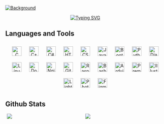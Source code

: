 [![Background](https://user-images.githubusercontent.com/10498744/210012254-234538ff-d198-48aa-8964-37e6fd45d227.gif)](https://yirade.dev)


<div align="center">
<a href="https://git.io/typing-svg"><img src="https://readme-typing-svg.herokuapp.com?font=Fira+Code&size=50&duration=3000&pause=1000&color=FFFFFF&center=true&vCenter=true&width=1800&height=300&lines=Ciao!+Sono+Yirade%2C+piacere+di+conoscerti!;Hey+there!+I'm+Yirade%2C+nice+to+meet+you!;+%C2%A1Hola!+Soy+Yirade%2C+%C2%A1encantado+de+conocerte!;Salut+!+Je+suis+Yirade%2C+enchant%C3%A9+de+faire+ta+connaissance+!;Hallo!+Ich+bin+Yirade%2C+sch%C3%B6n%2C+dich+kennenzulernen!;Ol%C3%A1!+Eu+sou+o+Yirade%2C+prazer+em+te+conhecer!;Hoi!+Ik+ben+Yirade%2C+leuk+je+te+ontmoeten!;%E3%81%93%E3%82%93%E3%81%AB%E3%81%A1%E3%81%AF%EF%BC%81Yirade%E3%81%A8%E8%A8%80%E3%81%84%E3%81%BE%E3%81%99%E3%80%82%E3%82%88%E3%82%8D%E3%81%97%E3%81%8F%E3%81%8A%E9%A1%98%E3%81%84%E3%81%97%E3%81%BE%E3%81%99;%E5%97%A8%EF%BC%81%E6%88%91%E6%98%AFYirade%EF%BC%8C%E5%BE%88%E9%AB%98%E5%85%B4%E8%AE%A4%E8%AF%86%E4%BD%A0%EF%BC%81;%D0%9F%D1%80%D0%B8%D0%B2%D0%B5%D1%82!+%D0%AF+%D0%99%D0%B8%D1%80%D0%B0%D0%B4%D0%B5%2C+%D1%80%D0%B0%D0%B4+%D0%B7%D0%BD%D0%B0%D0%BA%D0%BE%D0%BC%D1%81%D1%82%D0%B2%D1%83!+;Bun%C4%83!+Sunt+Yirade%2C+%C3%AEnc%C3%A2ntat+s%C4%83+te+cunosc!" alt="Typing SVG" /></a>
</div>

## Languages and Tools

<div align="center">
    <a href="https://www.cprogramming.com/" target="_blank"><img style="margin: 10px" src="https://profilinator.rishav.dev/skills-assets/c-original.svg" alt="C" height="30" /></a>
    <a href="https://www.cplusplus.com/" target="_blank"><img style="margin: 10px" src="https://profilinator.rishav.dev/skills-assets/cplusplus-original.svg" alt="C++" height="30" /></a>
    <a href="https://docs.microsoft.com/en-us/dotnet/csharp/" target="_blank"><img style="margin: 10px" src="https://profilinator.rishav.dev/skills-assets/csharp-original.svg" alt="C#" height="30" /></a>
    <a href="https://en.wikipedia.org/wiki/HTML5" target="_blank"><img style="margin: 10px" src="https://profilinator.rishav.dev/skills-assets/html5-original-wordmark.svg" alt="HTML5" height="30" /></a>
    <a href="https://www.w3schools.com/css/" target="_blank"><img style="margin: 10px" src="https://profilinator.rishav.dev/skills-assets/css3-original-wordmark.svg" alt="CSS3" height="30" /></a>
    <a href="https://www.javascript.com/" target="_blank"><img style="margin: 10px" src="https://profilinator.rishav.dev/skills-assets/javascript-original.svg" alt="JavaScript" height="30" /></a>
    <a href="https://getbootstrap.com/docs/3.4/javascript/" target="_blank"><img style="margin: 10px" src="https://profilinator.rishav.dev/skills-assets/bootstrap-plain.svg" alt="Bootstrap" height="30" /></a>
    <a href="https://www.python.org/" target="_blank"><img style="margin: 10px" src="https://profilinator.rishav.dev/skills-assets/python-original.svg" alt="Python" height="30" /></a>
    <a href="https://www.djangoproject.com/" target="_blank"><img style="margin: 10px" src="https://profilinator.rishav.dev/skills-assets/django-original.svg" alt="Django" height="30" /></a>
    <a href="https://www.linux.org/" target="_blank"><img style="margin: 10px" src="https://profilinator.rishav.dev/skills-assets/linux-original.svg" alt="Linux" height="30" /></a>
    <a href="https://www.docker.com/" target="_blank"><img style="margin: 10px" src="https://profilinator.rishav.dev/skills-assets/docker-original-wordmark.svg" alt="Docker" height="30" /></a>
    <a href="https://www.nginx.com/" target="_blank"><img style="margin: 10px" src="https://profilinator.rishav.dev/skills-assets/nginx-original.svg" alt="Nginx" height="30" /></a>
    <a href="https://github.com/" target="_blank"><img style="margin: 10px" src="https://profilinator.rishav.dev/skills-assets/git-scm-icon.svg" alt="Git" height="30" /></a>
    <a href="https://www.raspberrypi.org/" target="_blank"><img style="margin: 10px" src="https://www.raspberrypi.com/app/uploads/2022/02/COLOUR-Raspberry-Pi-Symbol-Registered.png" alt="Raspberry Pi" height="30" /></a>
    <a href="https://www.gnu.org/software/bash/" target="_blank"><img style="margin: 10px" src="https://profilinator.rishav.dev/skills-assets/gnu_bash-icon.svg" alt="Bash" height="30" /></a>
    <a href="https://www.arduino.cc/" target="_blank"><img style="margin: 10px" src="https://profilinator.rishav.dev/skills-assets/arduino.png" alt="Arduino" height="30" /></a>
    <a href="https://www.adobe.com/in/products/premiere.html" target="_blank"><img style="margin: 10px" src="https://profilinator.rishav.dev/skills-assets/adobepremierepro.png" alt="Premiere Pro" height="30" /></a>
    <a href="https://www.adobe.com/in/products/illustrator.html" target="_blank"><img style="margin: 10px" src="https://profilinator.rishav.dev/skills-assets/adobe_illustrator-icon.svg" alt="Illustrator" height="30" /></a>
    <a href="https://www.adobe.com/products/photoshop-lightroom.html" target="_blank"><img style="margin: 10px" src="https://profilinator.rishav.dev/skills-assets/lightroom.png" alt="Lightroom" height="30" /></a>
    <a href="https://www.adobe.com/in/products/photoshop.html" target="_blank"><img style="margin: 10px" src="https://profilinator.rishav.dev/skills-assets/photoshop-plain.svg" alt="Photoshop" height="30" /></a>
    <a href="https://www.figma.com/" target="_blank"><img style="margin: 10px" src="https://profilinator.rishav.dev/skills-assets/figma-icon.svg" alt="Figma" height="30" /></a>
</div>



## Github Stats 
<div style="display: flex; justify-content: center; align-items: center; flex-wrap: wrap;">
    <img src="https://github-readme-stats.vercel.app/api/top-langs/?username=Yirade&hide_border=true&theme=vision-friendly-dark" style="min-width: 49%; max-width: 100%;" />
    <img src="https://github-readme-stats.vercel.app/api?username=Yirade&show_icons=true&count_private=true&hide_border=true&theme=vision-friendly-dark" style="min-width: 49%; max-width: 100%;" />
</div>
